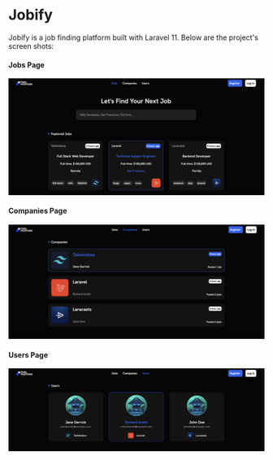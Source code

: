 # Jobify

Jobify is a job finding platform built with Laravel 11. Below are the project's screen shots:

#### Jobs Page

![Jobs Page](https://github.com/mrtbg96/jobify/blob/main/public/jobs.png)

#### Companies Page

![Companies Page](https://github.com/mrtbg96/jobify/blob/main/public/companies.png)

#### Users Page

![Users Page](https://github.com/mrtbg96/jobify/blob/main/public/users.png)
